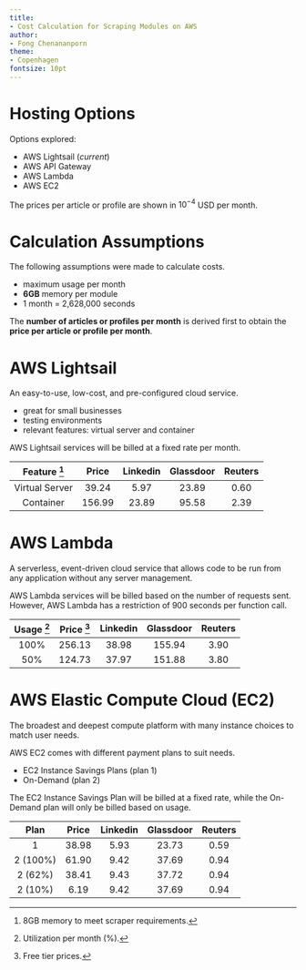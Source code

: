 ```yaml
---
title:
- Cost Calculation for Scraping Modules on AWS
author:
- Fong Chenananporn
theme:
- Copenhagen
fontsize: 10pt
---
```

# Hosting Options

Options explored:

+ AWS Lightsail (*current*)
+ AWS API Gateway
+ AWS Lambda
+ AWS EC2

The prices per article or profile are shown in $10^{-4}$ USD per month.

# Calculation Assumptions

The following assumptions were made to calculate costs.

+ maximum usage per month
+ **6GB** memory per module
+ 1 month = 2,628,000 seconds

The **number of articles or profiles per month** is derived first to obtain the **price per article or profile per month**.

# AWS Lightsail

An easy-to-use, low-cost, and pre-configured cloud service. 

+ great for small businesses
+ testing environments
+ relevant features: virtual server and container

AWS Lightsail services will be billed at a fixed rate per month.

|       Feature [^1]        | Price | Linkedin | Glassdoor | Reuters |
|:--------------------:|:-------------:|:--------------------:|:---------------------:|:-------:|
| Virtual Server |   39.24    |       5.97        |       23.89        | 0.60 |
|   Container    |   156.99   |       23.89       |       95.58        | 2.39 |

[^1]: 8GB memory to meet scraper requirements.

# AWS Lambda

A serverless, event-driven cloud service that allows code to be run from any application without any server management.

AWS Lambda services will be billed based on the number of requests sent. However, AWS Lambda has a restriction of 900 seconds per function call.

| Usage [^2] | Price [^3] | Linkedin | Glassdoor | Reuters |
| :-----: | :-------------: | :--------: | :---------: | :-------: |
| 100%  | 256.13        | 38.98    | 155.94    | 3.90    |
| 50%   | 124.73        | 37.97    | 151.88    | 3.80        |

[^2]: Utilization per month (%).
[^3]: Free tier prices.

# AWS Elastic Compute Cloud (EC2)

The broadest and deepest compute platform with many instance choices to match user needs.

AWS EC2 comes with different payment plans to suit needs.

+ EC2 Instance Savings Plans (plan 1)
+ On-Demand (plan 2)

The EC2 Instance Savings Plan will be billed at a fixed rate, while the On-Demand plan will only be billed based on usage.

|   Plan   | Price | Linkedin | Glassdoor | Reuters |
|:--------:|:-----:|:--------:|:---------:|:-------:|
|    1     | 38.98 |   5.93   |   23.73   |  0.59   |
| 2 (100%) | 61.90 |   9.42   |   37.69   |  0.94   |
| 2 (62%)  | 38.41 |   9.43   |   37.72   |  0.94   |
| 2 (10%)  | 6.19  |   9.42   |   37.69   | 0.94        |
